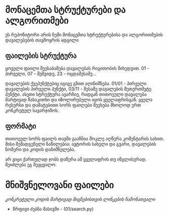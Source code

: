 # მონაცემთა სტრუქტურები და ალგორითმები
ეს რეპოზიტორი არის ჩემი მონაცემთა სტრუქტურებისა და ალგორითმების დავალებების 
თავმოყრის ადგილი

## ფაილების სტრუქტურა
ყოველი ფაილი შეესაბამება დავალებას რიგითობის მიხედვით. 01 - პირველი, 07 - მეშვიდე, 
23 - ოცდამესამე...

დავალების ქვეპუნქტებიც იგივე გზით აღინიშნება. 01/01 - პირველი დავალების პირველი პუნქტი, 
03/11 - მესამე დავალების მეთერთმეტე პუნქტი. ასეთი სტრუქტურა ავარჩიე, რადგან თითოეული 
დავალება მარტივად წასაკითხი და იზოლირებული იყოს ყველაფრისგან. ყველა რესურსი და 
დამატებითი სორს ფაილები შეეხება მხოლოდ ერთ კონკრეტულ სავარჯიშოს.

## ფორმატი
თითოეულ სორს ფაილს თავში გააჩნია მოკლე აღწერა კომენტარის სახით. მისი შემადგენელი 
ნაწილებია: ავტორის სახელი და გვარი, დავალების ნომერი და კოდის დანიშნულება.

არ ვიცი ქართულად ჯობს დაწერა ამ ყველაფრის თუ ინგლისურად. შეიძლება ეგ შევცვალო.

# მნიშვნელოვანი ფაილები
*კონკრეტული კოდის მარტივად მიგნებისთვის ლინკების ჩამონათვალი*

- წრფივი ძებნა მასივში - (01/search.py)